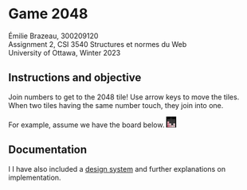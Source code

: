 # Game 2048
Émilie Brazeau, 300209120
</br>Assignment 2, CSI 3540 Structures et normes du Web
</br>University of Ottawa, Winter 2023

## Instructions and objective
Join numbers to get to the 2048 tile! Use arrow keys to move the tiles. When two tiles having the same number touch, they join into one.

For example, assume we have the board below.
<img src="/docs/initialState.jpg" width="20"/>

## Documentation
I 
I have also included a [design system](/docs/design_system.md) and further explanations on implementation.
